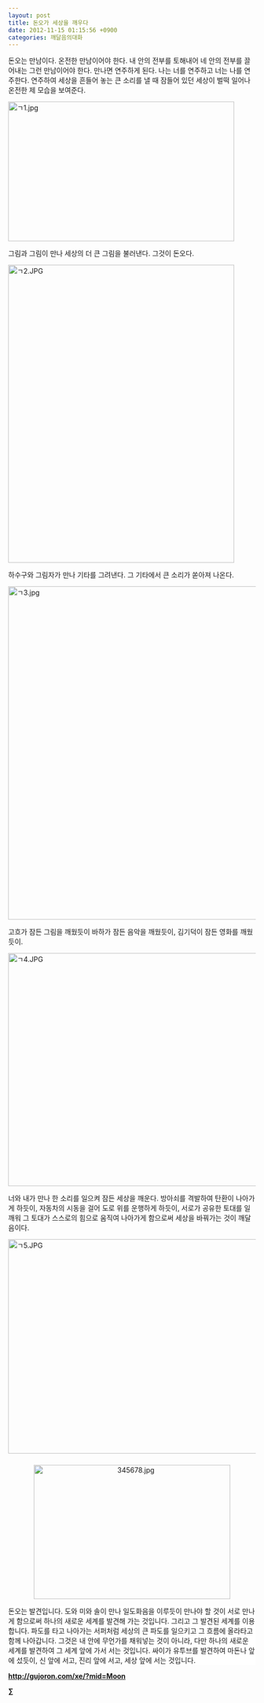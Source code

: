 ```yaml
---
layout: post
title: 돈오가 세상을 깨우다
date: 2012-11-15 01:15:56 +0900
categories: 깨달음의대화
---
```

 돈오는 만남이다. 온전한 만남이어야 한다. 내 안의 전부를 토해내어 네 안의 전부를 끌어내는 그런 만남이어야 한다. 만나면 연주하게 된다. 나는 너를 연주하고 너는 나를 연주한다. 연주하여 세상을 흔들어 놓는 큰 소리를 낼 때 잠들어 있던 세상이 벌떡 일어나 온전한 제 모습을 보여준다. 



  


  


 <img alt="ㄱ1.jpg" src="assets/attach/images/198/611/286/ㄱ1.jpg" width="460" height="284" />  


  


그림과 그림이 만나 세상의 더 큰 그림을 불러낸다. 그것이 돈오다.

  


  


 <img alt="ㄱ2.JPG" src="assets/attach/images/198/611/286/ㄱ2.JPG" width="460" height="606" />  


  


하수구와 그림자가 만나 기타를 그려낸다. 그 기타에서 큰 소리가 쏟아져 나온다.

  


 <img alt="ㄱ3.jpg" src="assets/attach/images/198/611/286/ㄱ3.jpg" width="579" height="678" />  


  


고흐가 잠든 그림을 깨웠듯이 바하가 잠든 음악을 깨웠듯이, 김기덕이 잠든 영화를 깨웠듯이.

  
 <img alt="ㄱ4.JPG" src="assets/attach/images/198/611/286/ㄱ4.JPG" width="700" height="474" />

너와 내가 만나 한 소리를 일으켜 잠든 세상을 깨운다. 방아쇠를 격발하여 탄환이 나아가게 하듯이, 자동차의 시동을 걸어 도로 위를 운행하게 하듯이, 서로가 공유한 토대를 일깨워 그 토대가 스스로의 힘으로 움직여 나아가게 함으로써 세상을 바꿔가는 것이 깨달음이다.

  


 <img alt="ㄱ5.JPG" src="assets/attach/images/198/611/286/ㄱ5.JPG" width="650" height="436" />  


  


  


  


  
 ###


  




<p align="center">
  <a href="?mid=Moon"><img alt="345678.jpg" src="assets/attach/images/198/187/283/345678.jpg" width="400" height="273" /><br /></a>
</p>

<p style="BACKGROUND: #ffffff; mso-pagination: none; mso-padding-alt: 0pt 0pt 0pt 0pt" class="0">
  돈오는 발견입니다. 도와 미와 솔이 만나 일도화음을 이루듯이 만나야 할 것이 서로 만나게 함으로써 하나의 새로운 세계를 발견해 가는 것입니다. 그리고 그 발견된 세계를 이용합니다. 파도를 타고 나아가는 서퍼처럼 세상의 큰 파도를 일으키고 그 흐름에 올라타고 함께 나아갑니다. 그것은 내 안에 무언가를 채워넣는 것이 아니라, 다만 하나의 새로운 세계를 발견하여 그 세계 앞에 가서 서는 것입니다. 싸이가 유투브를 발견하여 마돈나 앞에 섰듯이, 신 앞에 서고, 진리 앞에 서고, 세상 앞에 서는 것입니다.
</p>









**http://gujoron.com/xe/?mid=Moon**   


**∑**
